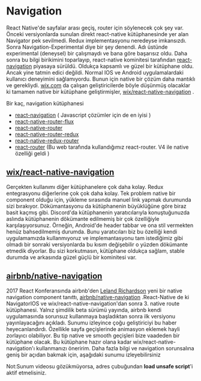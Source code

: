 # Navigation

React Native'de sayfalar arası geçiş, router için söylenecek çok şey var. Önceki versiyonlarda sunulan direkt react-native kütüphanesinde yer alan Navigator pek sevilmedi. Redux implementasyonu neredeyse imkansızdı. Sonra Navigation-Experimental diye bir şey denendi. Adı üstünde experimental \(deneysel\) bir çalışmaydı ve bana göre başarısız oldu. Daha sonra bu bilgi birikimini toparlayıp, react-native kominitesi tarafından [react-navigation](https://reactnavigation.org/) piyasaya sürüldü. Oldukça kapsamlı ve güzel bir kütüphane oldu. Ancak yine tatmin edici değildi. Normal IOS ve Android uygulamalardaki kullanıcı deneyimini sağlamıyordu. Bunun için native bir çözüm daha mantıklı ve gerekliydi. [wix.com](https://www.wix.com/) da çalışan geliştiricilerde böyle düşünmüş olacaklar ki tamamen native bir kütüphane geliştirmişler, [wix/react-native-navigation](https://github.com/wix/react-native-navigation) .

Bir kaç, navigation kütüphanesi

* [react-navigation](https://reactnavigation.org/) \( Javascript çözümler için de en iyisi \)
* [react-native-router-flux](https://github.com/aksonov/react-native-router-flux)
* [react-native-router](https://github.com/t4t5/react-native-router)
* [react-native-router-redux](https://github.com/Qwikly/react-native-router-redux)
* [react-native-redux-router](https://github.com/aksonov/react-native-redux-router)
* [react-router](https://reacttraining.com/react-router/native/guides/quick-start) \(Bu web tarafında kullandığımız react-router. V4 ile native özelliği geldi \)

## [wix/react-native-navigation](https://wix.github.io/react-native-navigation/#/installation-ios)

Gerçekten kullanımı diğer kütüphanelere çok daha kolay. Redux entegrasyonu diğerlerine çok çok daha kolay. Tek problem native bir component olduğu için, yükleme sırasında manuel link yapmak durumunda sizi bırakıyor. Dökümantasyonu da kütüphanenin büyüklüğüne göre biraz basit kaçmış gibi. Discord'da kütüphanenin yaratıcılarıyla konuştuğunuzda aslında kütüphanenin dökümante edilmemiş bir çok özelliğiyle karşılaşıyorsunuz. Örneğin, Android'de header tabbar ve ona stil vermekten henüz bahsedilmemiş durumda. Bunu yaratıcıları biz bu özelliği kendi uygulamamızda kullanmıyoruz ve implemantasyonu tam istediğimiz gibi olmadı bir sonraki versiyonlarda bu kısım değişebilir o yüzden dökümante etmedik diyorlar. Bu sizi korkutmasın, kütüphane oldukça sağlam, stable durumda ve arkasında güzel güçlü bir kominitesi var.

## [airbnb/native-navigation](http://airbnb.io/native-navigation/)

2017 React Konferansında airbnb'den [Leland Richardson](https://twitter.com/intelligibabble) yeni bir native navigation component tanıttı, [airbnb/native-navigation](http://airbnb.io/native-navigation/) .React-Native de ki NavigatorIOS ve wix/react-native-navigation'dan sonra 3. native route kütüphanesi. Yalnız şimdilik beta sürümü yayında, airbnb kendi uygulamasında sorunsuz kullanmaya başladıktan sonra ilk versiyonu yayınlayacağını açıkladı. Sunumu izleyince çoğu geliştiriciyi bu haber heyecanlandırdı. Özellikle sayfa geçişlerinde animasyon eklemek hayli zorlayıcı olabiliyor. Bu tip native ve smooth geçişleri bize vaadeden bir kütüphane olacak. Bu kütüphane hazır olana kadar wix/react-native-navigation'ı kullanmanızı öneririm. Daha fazla bilgi ve navigation sorunsalına geniş bir açıdan bakmak için, aşağıdaki sunumu izleyebilirsiniz

Not:Sunum videosu gözükmüyorsa, adres çubuğundan **load unsafe script**'i aktif etmelisiniz.

